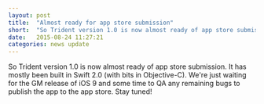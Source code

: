 ```yaml
---
layout: post
title:  "Almost ready for app store submission"
short:  "So Trident version 1.0 is now almost ready of app store submission. It has mostly been built in Swift 2.0 (with bits in Objective-C). We're just waiting for the GM release of iOS 9 and some time to QA any remaining bugs to publish the app to the app store. Stay tuned!"
date:   2015-08-24 11:27:21
categories: news update
---
```

So Trident version 1.0 is now almost ready of app store submission. It has mostly been built in Swift 2.0 (with bits in Objective-C). We're just waiting for the GM release of iOS 9 and some time to QA any remaining bugs to publish the app to the app store. Stay tuned!
